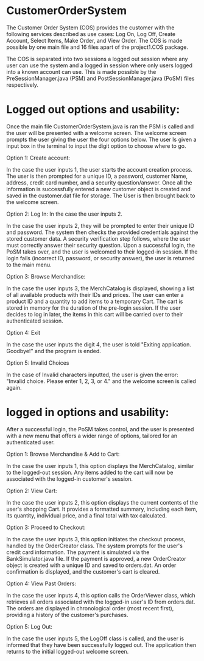 # CustomerOrderSystem
The Customer Order System (COS) provides the customer with the following services described as use cases: Log On, Log Off, Create Account, Select Items, Make Order, and View Order. The COS is made possible by one main file and 16 files apart of the project1.COS package. 

The COS is separated into two sessions a logged out session where any user can use the system and a logged in session where only users logged into a known account can use. This is made possible by the PreSessionManager.java (PSM) and PostSessionManager.java (PoSM) files respectively. 

# Logged out options and usability:

Once the main file CustomerOrderSystem.java is ran the PSM is called and the user will be presented with a welcome screen. The welcome screen prompts the user giving the user the four options below. The user Is given a input box in the terminal to input the digit option to choose where to go. 

Option 1: Create account:

  In the case the user inputs 1, the user starts the account creation process. The user is then prompted for a unique ID, a password, customer Name, address, credit card number, and a security question/answer.
  Once all the information is successfully entered a new customer object is created and saved in the customer.dat file for storage. 
  The User is then brought back to the welcome screen.

  

Option 2: Log In:
In the case the user inputs 2. 

In the case the user inputs 2, they will be prompted to enter their unique ID and password. The system then checks the provided credentials against the stored customer data. A security verification step follows, where the user must correctly answer their security question. Upon a successful login, the PoSM takes over, and the user is welcomed to their logged-in session. If the login fails (incorrect ID, password, or security answer), the user is returned to the main menu.

Option 3: Browse Merchandise:

  In the case the user inputs 3, the MerchCatalog is displayed, showing a list of all available products with their IDs and prices. The user can enter a product ID and a quantity to add items to a temporary Cart. The cart is stored in memory for the duration of the pre-login session. If the user decides to log in later, the items in this cart will be carried over to their authenticated session.

Option 4: Exit

  In the case the user inputs the digit 4, the user is told "Exiting application. Goodbye!" and the program is ended. 

Option 5: Invalid Choices

  In the case of Invalid characters inputted, the user is given the error: "Invalid choice. Please enter 1, 2, 3, or 4." and the welcome screen is called again. 

# logged in options and usability:

After a successful login, the PoSM takes control, and the user is presented with a new menu that offers a wider range of options, tailored for an authenticated user.

Option 1: Browse Merchandise & Add to Cart:

In the case the user inputs 1, this option displays the MerchCatalog, similar to the logged-out session. Any items added to the cart will now be associated with the logged-in customer's session.

Option 2: View Cart:

In the case the user inputs 2, this option displays the current contents of the user's shopping Cart. It provides a formatted summary, including each item, its quantity, individual price, and a final total with tax calculated.

Option 3: Proceed to Checkout:

In the case the user inputs 3, this option initiates the checkout process, handled by the OrderCreator class. The system prompts for the user's credit card information. The payment is simulated via the BankSimulator.java file. If the payment is approved, a new OrderCreator object is created with a unique ID and saved to orders.dat. An order confirmation is displayed, and the customer's cart is cleared.

Option 4: View Past Orders:

In the case the user inputs 4, this option calls the OrderViewer class, which retrieves all orders associated with the logged-in user's ID from orders.dat. The orders are displayed in chronological order (most recent first), providing a history of the customer's purchases.

Option 5: Log Out:

In the case the user inputs 5, the LogOff class is called, and the user is informed that they have been successfully logged out. The application then returns to the initial logged-out welcome screen.

